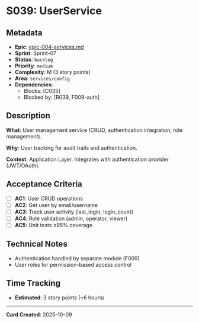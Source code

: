 # S039: UserService

## Metadata
- **Epic**: [epic-004-services.md](../../02_epics/epic-004-services.md)
- **Sprint**: Sprint-07
- **Status**: `backlog`
- **Priority**: `medium`
- **Complexity**: M (3 story points)
- **Area**: `services/config`
- **Dependencies**:
  - Blocks: [C035]
  - Blocked by: [R039, F009-auth]

## Description

**What**: User management service (CRUD, authentication integration, role management).

**Why**: User tracking for audit trails and authentication.

**Context**: Application Layer. Integrates with authentication provider (JWT/OAuth).

## Acceptance Criteria

- [ ] **AC1**: User CRUD operations
- [ ] **AC2**: Get user by email/username
- [ ] **AC3**: Track user activity (last_login, login_count)
- [ ] **AC4**: Role validation (admin, operator, viewer)
- [ ] **AC5**: Unit tests ≥85% coverage

## Technical Notes
- Authentication handled by separate module (F009)
- User roles for permission-based access control

## Time Tracking
- **Estimated**: 3 story points (~6 hours)

---
**Card Created**: 2025-10-09

